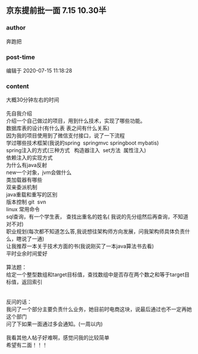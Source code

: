 ## 京东提前批一面 7.15  10.30半
### author 
奔跑把
### post-time 

编辑于  2020-07-15 11:18:28
### content 
<div class="post-topic-des nc-post-content">
 大概30分钟左右的时间
 <br/>
 <br/>
 先自我介绍
 <br/>
 介绍一个自己做过的项目，用到什么技术，实现了哪些功能。
 <br/>
 数据库表的设计(有什么表 表之间有什么关系)
 <br/>
 因为我的项目使用到了微信支付接口，说了一下流程
 <br/>
 学过哪些技术框架(我说的spring  springmvc springboot mybatis)
 <br/>
 spring注入的方式(三种方式   构造器注入  set方法  属性注入)
 <br/>
 依赖注入的实现方式
 <br/>
 <div>
  为什么有java反射
 </div>
 <div>
  new一个对象，jvm会做什么
 </div>
 <div>
  类加载器有哪些
 </div>
 <div>
  双亲委派机制
 </div>
 <div>
  java重载和重写的区别
 </div>
 版本控制 git  svn
 <br/>
 <div>
  linux 常用命令
 </div>
 <div>
  sql查询，有一个学生表， 查找出重名的姓名( 我说的先分组然后再查询，不知道对不对)
 </div>
 <div>
  职业规划(每次都不知道怎么答,我说想往架构师方向发展，问我架构师具体负责什么，瞎说了一通)
 </div>
 <div>
  让我推荐一本关于技术方面的书(我说刚买了一本java算法书去看)
 </div>
 平时业余时间爱好
 <br/>
 <br/>
 算法题：
 <br/>
 <div>
  给定一个整型数组和target目标值，查找数组中是否存在两个数之和等于target目标值，返回索引
 </div>
 <div>
  <br/>
 </div>
 <div>
  <br/>
 </div>
 <div>
  反问的话：
 </div>
 <div>
  我问了一个部分主要负责什么业务，她目前时电商这块，说最后通过也不一定再她这个部门
 </div>
 <div>
  问了下如果一面通过多会通知。(一周以内)
 </div>
 <div>
  <br/>
 </div>
 <div>
  我看其他人帖子好难啊，感觉问我的比较简单
 </div>
 <div>
  希望有二面！！！
 </div>
</div>

